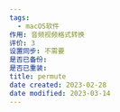 ```yaml
---
tags:
  - macOS软件
作用: 音频视频格式转换
评价: 3
设置同步: 不需要
是否已备份:
是否已重装:
title: permute
date created: 2023-02-28
date modified: 2023-03-14
---
```

